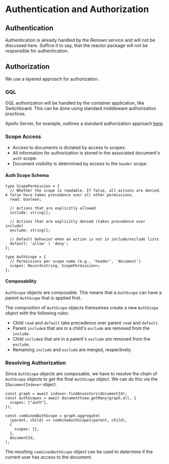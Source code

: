 # Authentication and Authorization

## Authentication

Authentication is already handled by the Renown service and will not be discussed here. Suffice it to say, that the reactor package will not be responsible for authentication.

## Authorization

We use a layered approach for authorization.

### GQL

GQL authorization will be handled by the container application, like Switchboard. This can be done using standard middleware authorization practices.

Apollo Server, for example, outlines a standard authorization approach [here](https://www.apollographql.com/docs/apollo-server/security/authentication#authorization-methods).

### Scope Access

- Access to documents is dictated by access to scopes.
- All information for authorization is stored in the associated document's `auth` scope.
- Document visibility is determined by access to the `header` scope.

#### Auth Scope Schema

```tsx
type ScopePermission = {
  // Whether the scope is readable. If false, all actions are denied. A false here takes precedence over all other permissions.
  read: boolean;

  // Actions that are explicitly allowed
  include: string[];

  // Actions that are explicitly denied (takes precedence over include)
  exclude: string[];

  // Default behavior when an action is not in include/exclude lists
  default: 'allow' | 'deny';
};

type AuthScope = {
  // Permissions per scope name (e.g., 'header', 'document')
  scopes: Record<string, ScopePermission>;
};

```

#### Composability

`AuthScope` objects are composable. This means that a `AuthScope` can have a parent `AuthScope` that is applied first.

The composition of `AuthScope` objects themselves create a new `AuthScope` object with the following rules:

- Child `read` and `default` take precedence over parent `read` and `default`.
- Parent `include`s that are in a child's `exclude` are removed from the `include`.
- Child `include`s that are in a parent's `exclude` are removed from the `exclude`.
- Remaining `include` and `exclude` are merged, respectively.

### Resolving Authorization

Since `AuthScope` objects are composable, we have to resolve the chain of `AuthScope` objects to get the final `AuthScope` object. We can do this via the `IDocumentIndexer` object.

```tsx
const graph = await indexer.findAncestors(documentId);
const authScopes = await documentView.getMany(graph.all, {
  scopes: ["auth"],
});

const combinedAuthScope = graph.aggregate(
  (parent, child) => combineAuthScopes(parent, child),
  {
    scopes: {},
  },
  documentId,
);
```

The resulting `combinedAuthScope` object can be used to determine if the current user has access to the document.

